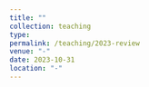 ```yaml
---
title: ""
collection: teaching
type: 
permalink: /teaching/2023-review
venue: "-"
date: 2023-10-31
location: "-"
---
```



